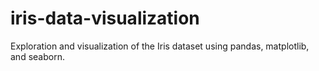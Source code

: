 # iris-data-visualization
Exploration and visualization of the Iris dataset using pandas, matplotlib, and seaborn.
